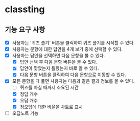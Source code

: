 # classting

## 기능 요구 사항

- [x] 사용자는 '퀴즈 풀기' 버튼을 클릭하여 퀴즈 풀기를 시작할 수 있다.
- [x] 사용자는 문항에 대한 답안을 4개 보기 중에 선택할 수 있다.
- [x] 사용자는 답안을 선택하면 다음 문항을 볼 수 있다.
  - [x] 답안 선택 후 다음 문항 버튼을 볼 수 있다.
  - [x] 답안이 맞았는지 틀렸는지 바로 알 수 있다.
  - [x] 다음 문항 버튼을 클릭하여 다음 문항으로 이동할 수 있다.
- [x] 모든 문항을 다 풀면 사용자는 다음과 같은 결과 정보를 볼 수 있다.
  - [ ] 퀴즈를 마칠 때까지 소요된 시간
  - [x] 정답 개수
  - [x] 오답 개수
  - [x] 정오답에 대한 비율을 차트로 표시
- [ ] 오답노트 기능
